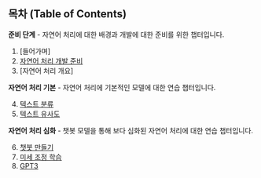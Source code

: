 ## 목차 (Table of Contents)

**준비 단계** - 자연어 처리에 대한 배경과 개발에 대한 준비를 위한 챕터입니다.

1. [들어가며]
2. [자연어 처리 개발 준비](./chapter_2)
3. [자연어 처리 개요]

**자연어 처리 기본** - 자연어 처리에 기본적인 모델에 대한 연습 챕터입니다.

4. [텍스트 분류](./chapter_4)
5. [텍스트 유사도](./chapter_5)

**자연어 처리 심화** - 챗봇 모델을 통해 보다 심화된 자연어 처리에 대한 연습 챕터입니다.

6. [챗봇 만들기](./chapter_6)
7. [미세 조정 학습](./chapter_7)
8. [GPT3](./chapter_8)
